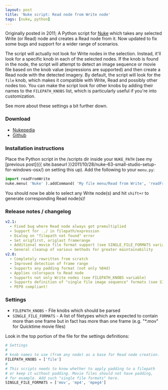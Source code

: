 ```yaml
---
layout: post
title: 'Nuke script: Read node from Write node'
tags: [nuke, python]
---
```


Originally posted in 2011; A Python script for [Nuke](https://www.thefoundry.co.uk/products/nuke/) which takes any selected Write (or Read) node and creates a Read node from it. Now updated to fix some bugs and support for a wider range of scenarios.

<!--more-->

The script will actually not look for Write nodes in the selection. Instead, it'll look for a specific knob in each of the selected nodes. If the knob is found in the node, the script will attempt to detect an image sequence or movie file based on the knob value (expressions are supported) and then create a Read node with the detected imagery. By default, the script will look for the `file` knob, which makes it compatible with Write, Read and possibly other nodes too. You can make the script look for other knobs by adding their names to the `FILEPATH_KNOBS` list, which is particularly useful if you're into customization.

See more about these settings a bit further down.

### Download

- [Nukepedia](http://www.nukepedia.com/python/misc/readfromwrite)
- [Github](https://raw.github.com/fredrikaverpil/nuke/master/scripts/readFromWrite.py)

### Installation instructions

Place the Python script in the /scripts dir inside your `NUKE_PATH` (see my [previous post]({{ site.baseurl }}2011/10/28/nuke-63-small-studio-setup-for-windows-osx/) on setting this up). Add the following to your `menu.py`:

```python
import readFromWrite
nuke.menu( 'Nuke' ).addCommand( 'My file menu/Read from Write', 'readFromWrite.ReadFromWrite()', 'shift+r' )
```

You should now be able to select any Write node(s) and hit `shift+r` to generate corresponding Read node(s)!

### Release notes / changelog

```yaml
v2.1:
  - Fixed bug where Read node always got premultiplied
  - Support for ../ in filepath/expression
  - Dialog on "filepath not found" error
  - Set origfirst, origlast framerange
  - Additional movie file format support (see SINGLE_FILE_FORMATS variable)
  - General cleanup of various methods for greater maintainability
v2.0:
  - Completely rewritten from scratch
  - Improved detection of frame range
  - Supports any padding format (not only %04d)
  - Applies colorspace to Read node
  - Supports not only Write nodes (see FILEPATH_KNOBS variable)
  - Supports definition of "single file image sequence" formats (see SINGLE_FILE_FORMATS variable)
  - PEP8 compliant!
```

### Settings

- `FILEPATH_KNOBS` - File knobs which should be parsed
- `SINGLE_FILE_FORMATS` - A list of filetypes which are expected to contain more than one frame but in fact has more than one frame (e.g. "*.mov" for Quicktime movie files)

Look in the top portion of the file for the settings definitions:

```python
# Settings
#
# knob names to use (from any node) as a base for Read node creation.
FILEPATH_KNOBS = ['file']
#
# This scripts needs to know whether to apply padding to a filepath
# or keep it without padding. Movie files should not have padding,
# for example. Add such "single file formats" here.
SINGLE_FILE_FORMATS = ['mov', 'mp4', 'mpeg4']
```
